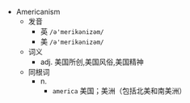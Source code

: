 - Americanism
  - 发音
    - 英 `/ə'merikənizəm/`
    - 美 `/ə'merikənizəm/`
  - 词义
    - adj. 美国所创,美国风俗,美国精神
  - 同根词
    - n.
      - `america` 美国；美洲（包括北美和南美洲）
